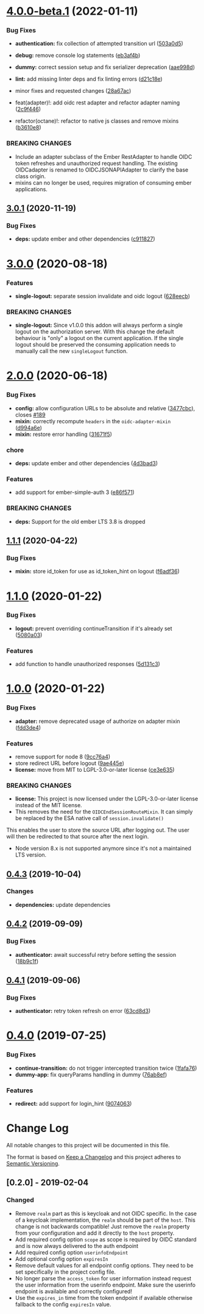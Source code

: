 # [4.0.0-beta.1](https://github.com/adfinis-sygroup/ember-simple-auth-oidc/compare/v3.0.1...v4.0.0-beta.1) (2022-01-11)


### Bug Fixes

* **authentication:** fix collection of attempted transition url ([503a0d5](503a0d5))
* **debug:** remove console log statements ([eb3af4b](eb3af4b))
* **dummy:** correct session setup and fix serializer deprecation ([aae998d](aae998d))
* **lint:** add missing linter deps and fix linting errors ([d21c18e](d21c18e))
* minor fixes and requested changes ([28a67ac](28a67ac))

* feat(adapter)!: add oidc rest adapter and refactor adapter naming ([2c9f446](2c9f446))
* refactor(octane)!: refactor to native js classes and remove mixins ([b3610e8](b3610e8))

### BREAKING CHANGES

* Include an adapter subclass of the Ember
RestAdapter to handle OIDC token refreshes and unauthorized
request handling. The existing OIDCadapter is renamed to
OIDCJSONAPIAdapter to clarify the base class origin.
* mixins can no longer be used, requires migration
of consuming ember applications.

## [3.0.1](https://github.com/adfinis-sygroup/ember-simple-auth-oidc/compare/v3.0.0...v3.0.1) (2020-11-19)


### Bug Fixes

* **deps:** update ember and other dependencies ([c911827](https://github.com/adfinis-sygroup/ember-simple-auth-oidc/commit/c911827779b323f3ad9b3181e6d2911eec133e49))

# [3.0.0](https://github.com/adfinis-sygroup/ember-simple-auth-oidc/compare/v2.0.0...v3.0.0) (2020-08-18)


### Features

* **single-logout:** separate session invalidate and oidc logout ([628eecb](https://github.com/adfinis-sygroup/ember-simple-auth-oidc/commit/628eecb77a518122b5c877cccf4fed2bcf279530))


### BREAKING CHANGES

* **single-logout:** Since v1.0.0 this addon will always perform a single
logout on the authorization server. With this change the default
behaviour is "only" a logout on the current application. If the single
logout should be preserved the consuming application needs to manually
call the new `singleLogout` function.

# [2.0.0](https://github.com/adfinis-sygroup/ember-simple-auth-oidc/compare/v1.1.1...v2.0.0) (2020-06-18)


### Bug Fixes

* **config:** allow configuration URLs to be absolute and relative ([3477cbc](https://github.com/adfinis-sygroup/ember-simple-auth-oidc/commit/3477cbcaab839283fc01beac59f9d9a7e5694493)), closes [#189](https://github.com/adfinis-sygroup/ember-simple-auth-oidc/issues/189)
* **mixin:** correctly recompute `headers` in the `oidc-adapter-mixin` ([d994a6e](https://github.com/adfinis-sygroup/ember-simple-auth-oidc/commit/d994a6e0b6b0ef2fd587989d3bd1d64aaf972a0a))
* **mixin:** restore error handling ([31671f5](https://github.com/adfinis-sygroup/ember-simple-auth-oidc/commit/31671f530d78d980092d77f1fb814f0da9e0be0c))


### chore

* **deps:** update ember and other dependencies ([4d3bad3](https://github.com/adfinis-sygroup/ember-simple-auth-oidc/commit/4d3bad3ecc087b95e9dab9ef43083564d91505e9))


### Features

* add support for ember-simple-auth 3 ([e86f571](https://github.com/adfinis-sygroup/ember-simple-auth-oidc/commit/e86f571aded982619b1c2b147c4b4447d1e519d0))


### BREAKING CHANGES

* **deps:** Support for the old ember LTS 3.8 is dropped

## [1.1.1](https://github.com/adfinis-sygroup/ember-simple-auth-oidc/compare/v1.1.0...v1.1.1) (2020-04-22)


### Bug Fixes

* **mixin:** store id_token for use as id_token_hint on logout ([f6adf36](https://github.com/adfinis-sygroup/ember-simple-auth-oidc/commit/f6adf36deca6bf66e5cd8e780f3d193eab83175a))

# [1.1.0](https://github.com/adfinis-sygroup/ember-simple-auth-oidc/compare/v1.0.0...v1.1.0) (2020-01-22)

### Bug Fixes

- **logout:** prevent overriding continueTransition if it's already set ([5080a03](https://github.com/adfinis-sygroup/ember-simple-auth-oidc/commit/5080a03bb0f9a124905b9fbefe58ba6a6e72256a))

### Features

- add function to handle unauthorized responses ([5d131c3](https://github.com/adfinis-sygroup/ember-simple-auth-oidc/commit/5d131c37b9ce9abdc31641dc6d9dd43e7e30b931))

# [1.0.0](https://github.com/adfinis-sygroup/ember-simple-auth-oidc/compare/v0.4.3...v1.0.0) (2020-01-22)

### Bug Fixes

- **adapter:** remove deprecated usage of authorize on adapter mixin ([fdd3de4](https://github.com/adfinis-sygroup/ember-simple-auth-oidc/commit/fdd3de4df98c00998d192517e60c1e6b642b1fcb))

### Features

- remove support for node 8 ([9cc76a4](https://github.com/adfinis-sygroup/ember-simple-auth-oidc/commit/9cc76a4691fea05a3fb1d05bb03f094d5c9761af))
- store redirect URL before logout ([9ae445e](https://github.com/adfinis-sygroup/ember-simple-auth-oidc/commit/9ae445e76d7dbba7a968cd99f4b2d13c8ff9c1d0))
- **license:** move from MIT to LGPL-3.0-or-later license ([ce3e635](https://github.com/adfinis-sygroup/ember-simple-auth-oidc/commit/ce3e6356936243bb3dc86ba0b89cb4f57a365124))

### BREAKING CHANGES

- **license:** This project is now licensed under the LGPL-3.0-or-later
  license instead of the MIT license.
- This removes the need for the `OIDCEndSessionRouteMixin`. It can simply be replaced by the ESA native call of `session.invalidate()`

This enables the user to store the source URL after logging out. The user will then be redirected to that source after the next login.

- Node version 8.x is not supported anymore since it's
  not a maintained LTS version.

## [0.4.3](https://github.com/adfinis-sygroup/ember-simple-auth-oidc/compare/v0.4.2...v0.4.3) (2019-10-04)

### Changes

- **dependencies:** update dependencies

## [0.4.2](https://github.com/adfinis-sygroup/ember-simple-auth-oidc/compare/v0.4.1...v0.4.2) (2019-09-09)

### Bug Fixes

- **authenticator:** await successful retry before setting the session ([18b9c1f](https://github.com/adfinis-sygroup/ember-simple-auth-oidc/commit/18b9c1f))

## [0.4.1](https://github.com/adfinis-sygroup/ember-simple-auth-oidc/compare/v0.4.0...v0.4.1) (2019-09-06)

### Bug Fixes

- **authenticator:** retry token refresh on error ([63cd8d3](https://github.com/adfinis-sygroup/ember-simple-auth-oidc/commit/63cd8d3))

# [0.4.0](https://github.com/adfinis-sygroup/ember-simple-auth-oidc/compare/v0.3.0...v0.4.0) (2019-07-25)

### Bug Fixes

- **continue-transition:** do not trigger intercepted transition twice ([1fafa76](https://github.com/adfinis-sygroup/ember-simple-auth-oidc/commit/1fafa76))
- **dummy-app:** fix queryParams handling in dummy ([76ab8ef](https://github.com/adfinis-sygroup/ember-simple-auth-oidc/commit/76ab8ef))

### Features

- **redirect:** add support for login_hint ([9074063](https://github.com/adfinis-sygroup/ember-simple-auth-oidc/commit/9074063))

# Change Log

All notable changes to this project will be documented in this file.

The format is based on [Keep a Changelog](https://keepachangelog.com/)
and this project adheres to [Semantic Versioning](https://semver.org/).

## [0.2.0] - 2019-02-04

### Changed

- Remove `realm` part as this is keycloak and not OIDC specific. In the case
  of a keycloak implementation, the `realm` should be part of the `host`.
  This change is not backwards compatible! Just remove the `realm` property
  from your configuration and add it directly to the `host` property.
- Add required config option `scope` as scope is required by OIDC standard and
  is now always delivered to the auth endpoint
- Add required config option `userinfoEndpoint`
- Add optional config option `expiresIn`
- Remove default values for all endpoint config options. They need to be set
  specifically in the project config file.
- No longer parse the `access_token` for user information instead request the
  user information from the userinfo endpoint. Make sure the userinfo endpoint
  is available and correctly configured!
- Use the `expires_in` time from the token endpoint if available otherwise
  fallback to the config `expiresIn` value.
